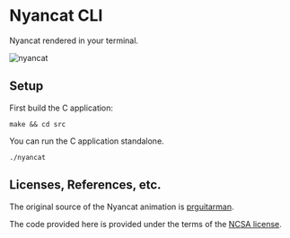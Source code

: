 # Nyancat CLI

Nyancat rendered in your terminal.

![nyancat](https://user-images.githubusercontent.com/73887606/112800280-bce7a780-906f-11eb-89bd-1c634643a895.png)

## Setup

First build the C application:

    make && cd src

You can run the C application standalone.

    ./nyancat

## Licenses, References, etc.

The original source of the Nyancat animation is
[prguitarman](http://www.prguitarman.com/index.php?id=348).

The code provided here is provided under the terms of the
[NCSA license](http://en.wikipedia.org/wiki/University_of_Illinois/NCSA_Open_Source_License).
